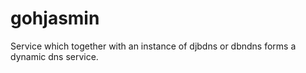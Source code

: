 # gohjasmin
Service which together with an instance of djbdns or dbndns forms a dynamic dns service.
